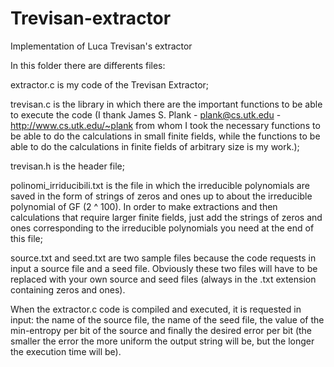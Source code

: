 # Trevisan-extractor
Implementation of Luca Trevisan's extractor

In this folder there are differents files: 

extractor.c is my code of the Trevisan Extractor; 

trevisan.c is the library in which there are the important functions to be able to execute the code (I thank James S. Plank - plank@cs.utk.edu - http://www.cs.utk.edu/~plank from whom I took the necessary functions to be able to do the calculations in small finite fields, while the functions to be able to do the calculations in finite fields of arbitrary size is my work.);

trevisan.h is the header file;

polinomi_irriducibili.txt is the file in which the irreducible polynomials are saved in the form of strings of zeros and ones up to about the irreducible polynomial of GF (2 ^ 100). In order to make extractions and then calculations that require larger finite fields, just add the strings of zeros and ones corresponding to the irreducible polynomials you need at the end of this file;

source.txt and seed.txt are two sample files because the code requests in input a source file and a seed file. Obviously these two files will have to be replaced with your own source and seed files (always in the .txt extension containing zeros and ones).

When the extractor.c code is compiled and executed, it is requested in input: the name of the source file, the name of the seed file, the value of the min-entropy per bit of the source and finally the desired error per bit (the smaller the error the more uniform the output string will be, but the longer the execution time will be).
